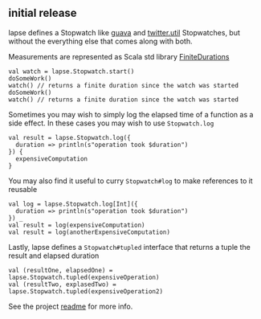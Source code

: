 ## initial release

lapse defines a Stopwatch like [guava](http://docs.guava-libraries.googlecode.com/git/javadoc/com/google/common/base/Stopwatch.html) and [twitter.util](https://github.com/twitter/util/blob/master/util-core/src/main/scala/com/twitter/util/Stopwatch.scala) Stopwatches, but without the everything else that comes along with both.

Measurements are represented as Scala std library [FiniteDurations](http://www.scala-lang.org/api/current/index.html#scala.concurrent.duration.FiniteDuration)

    val watch = lapse.Stopwatch.start()
    doSomeWork()
    watch() // returns a finite duration since the watch was started
    doSomeWork()
    watch() // returns a finite duration since the watch was started
    
Sometimes you may wish to simply log the elapsed time of a function as a side effect. In these cases you may wish to use `Stopwatch.log`

    val result = lapse.Stopwatch.log({
      duration => println(s"operation took $duration")
    }) {
      expensiveComputation
    }
    
You may also find it useful to curry `Stopwatch#log` to make references to it reusable

    val log = lapse.Stopwatch.log[Int]({
      duration => println(s"operation took $duration")
    }) _
    val result = log(expensiveComputation)
    val result = log(anotherExpensiveComputation)
    
Lastly, lapse defines a `Stopwatch#tupled` interface that returns a tuple the result and elapsed duration

    val (resultOne, elapsedOne) = lapse.Stopwatch.tupled(expensiveOperation)
    val (resultTwo, explasedTwo) = lapse.Stopwatch.tupled(expensiveOperation2)

See the project [readme](https://github.com/softprops/lapse) for more info.
